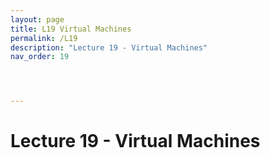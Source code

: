 ```yaml
---
layout: page
title: L19 Virtual Machines
permalink: /L19
description: "Lecture 19 - Virtual Machines"
nav_order: 19




---
```


# Lecture 19 - Virtual Machines
